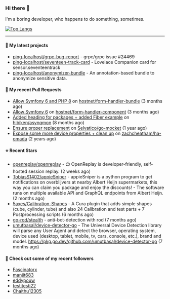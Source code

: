 ### Hi there 👋

I'm a boring developer, who happens to do something, sometimes.

[![Top Langs](https://github-readme-stats.vercel.app/api/top-langs/?username=ping-localhost&langs_count=8&theme=dracula&layout=compact)](https://github.com/anuraghazra/github-readme-stats)

---


#### 🌱 My latest projects

- [ping-localhost/grpc-bug-report](https://github.com/ping-localhost/grpc-bug-report) - grpc/grpc issue #24469
- [ping-localhost/seventeen-track-card](https://github.com/ping-localhost/seventeen-track-card) - Lovelace Companion card for sensor.seventeentrack
- [ping-localhost/anonymizer-bundle](https://github.com/ping-localhost/anonymizer-bundle) - An annotation-based bundle to anonymize sensitive data.





#### 🔨 My recent Pull Requests

- [Allow Symfony 6 and PHP 8](https://github.com/hostnet/form-handler-bundle/pull/76) on [hostnet/form-handler-bundle](https://github.com/hostnet/form-handler-bundle) (3 months ago)
- [Allow Symfony 6](https://github.com/hostnet/form-handler-component/pull/36) on [hostnet/form-handler-component](https://github.com/hostnet/form-handler-component) (3 months ago)
- [Added heading for packages &#43; added Fiber example](https://github.com/hibiken/asynqmon/pull/284) on [hibiken/asynqmon](https://github.com/hibiken/asynqmon) (8 months ago)
- [Ensure proper replacement](https://github.com/Selvatico/go-mocket/pull/31) on [Selvatico/go-mocket](https://github.com/Selvatico/go-mocket) (1 year ago)
- [Expose some more device properties &#43; clean up](https://github.com/zachcheatham/ha-omada/pull/24) on [zachcheatham/ha-omada](https://github.com/zachcheatham/ha-omada) (2 years ago)



#### ⭐ Recent Stars

- [openreplay/openreplay](https://github.com/openreplay/openreplay) - :tv: OpenReplay is developer-friendly, self-hosted session replay. (2 weeks ago)
- [TobiasS1402/appieSniper](https://github.com/TobiasS1402/appieSniper) - appieSniper is a python program to get notifications on overblijvers at nearby Albert Heijn supermarkets, this way you can claim you package and enjoy the discounts! - The software runs on multiple available API and GraphQL endpoints from Albert Heijn. (2 months ago)
- [5axes/Calibration-Shapes](https://github.com/5axes/Calibration-Shapes) - A Cura plugin that adds simple shapes (cube, cylinder, tube)  and also 24 Calibration and test parts &#43; 7 Postprocessing scripts (6 months ago)
- [go-rod/stealth](https://github.com/go-rod/stealth) - anti-bot-detection with rod (7 months ago)
- [umutbasal/device-detector-go](https://github.com/umutbasal/device-detector-go) - The Universal Device Detection library will parse any User Agent and detect the browser, operating system, device used (desktop, tablet, mobile, tv, cars, console, etc.), brand and model. https://pkg.go.dev/github.com/umutbasal/device-detector-go (7 months ago)



#### 👯 Check out some of my recent followers

- [Fascinatorx](https://github.com/Fascinatorx)
- [manjit683](https://github.com/manjit683)
- [eddypouw](https://github.com/eddypouw)
- [testitesti22](https://github.com/testitesti22)
- [Chaithu12305](https://github.com/Chaithu12305)

